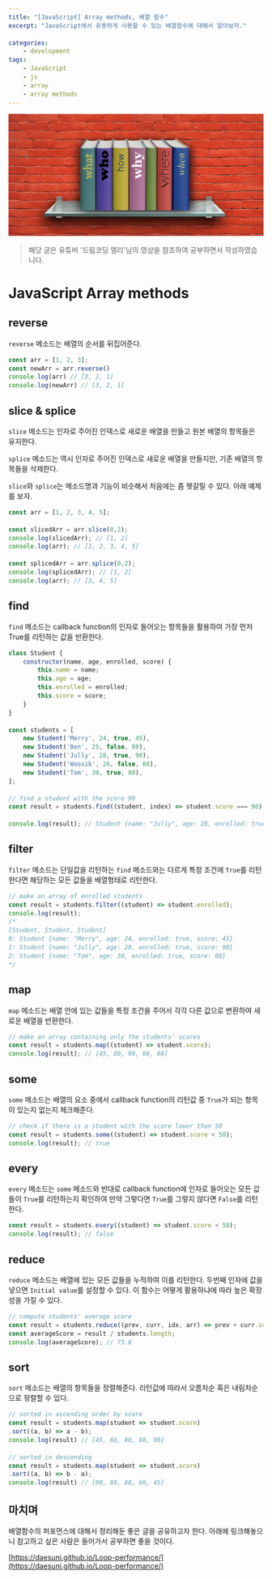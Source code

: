 ```yaml
---
title: "[JavaScript] Array methods, 배열 함수"
excerpt: "JavaScript에서 유용하게 사용할 수 있는 배열함수에 대해서 알아보자."

categories:
    - development
tags:
    - JavaScript
    - js
    - array
    - array methods
---
```

![array methods](/assets/images/array.jpg)

> 해당 글은 유튜버 '드림코딩 엘리'님의 영상을 참조하여 공부하면서 작성하였습니다.


# JavaScript Array methods


## reverse

`reverse` 메소드는 배열의 순서를 뒤집어준다.
```js
const arr = [1, 2, 3]; 
const newArr = arr.reverse()
console.log(arr) // [3, 2, 1]
console.log(newArr) // [3, 2, 1]
```

## slice & splice

`slice` 메소드는 인자로 주어진 인덱스로 새로운 배열을 만들고 원본 배열의 항목들은 유지한다.

`splice` 메소드는 역시 인자로 주어진 인덱스로 새로운 배열을 만들지만, 기존 배열의 항목들을 삭제한다.

`slice`와 `splice`는 메소드명과 기능이 비슷해서 처음에는 좀 헷갈릴 수 있다. 아래 예제를 보자.

```js
const arr = [1, 2, 3, 4, 5];

const slicedArr = arr.slice(0,2);
console.log(slicedArr); // [1, 2]
console.log(arr); // [1, 2, 3, 4, 5]

const splicedArr = arr.splice(0,2);
console.log(splicedArr); // [1, 2]
console.log(arr); // [3, 4, 5]
```

## find

`find` 메소드는 callback function의 인자로 들어오는 항목들을 활용하여 가장 먼저 True를 리턴하는 값을 반환한다. 

```js
class Student {
    constructor(name, age, enrolled, score) {
        this.name = name;
        this.age = age;
        this.enrolled = enrolled;
        this.score = score;
    }
}

const students = [
    new Student('Merry', 24, true, 45),
    new Student('Ben', 25, false, 80),
    new Student('Jully', 28, true, 90),
    new Student('Woosik', 26, false, 66),
    new Student('Tom', 30, true, 88),
];

// find a student with the score 90
const result = students.find((student, index) => student.score === 90);

console.log(result); // Student {name: "Jully", age: 28, enrolled: true, score: 90}
```
## filter

`filter` 메소드는 단일값을 리턴하는 `find` 메소드와는 다르게 특정 조건에 `True`를 리턴한다면 해당하는 모든 값들을 배열형태로 리턴한다.

```js
// make an array of enrolled students
const result = students.filter((student) => student.enrolled);
console.log(result);
/*
[Student, Student, Student]
0: Student {name: "Merry", age: 24, enrolled: true, score: 45}
1: Student {name: "Jully", age: 28, enrolled: true, score: 90}
2: Student {name: "Tom", age: 30, enrolled: true, score: 88}
*/
```
## map

`map` 메소드는 배열 안에 있는 값들을 특정 조건을 주어서 각각 다른 값으로 변환하여 새로운 배열을 반환한다. 

```js
// make an array containing only the students' scores
const result = students.map((student) => student.score);
console.log(result); // [45, 80, 90, 66, 88]
```

## some

`some` 메소드는 배열의 요소 중에서 callback function의 리턴값 중 `True`가 되는 항목이 있는지 없는지 체크해준다.

```js
// check if there is a student with the score lower than 50
const result = students.some((student) => student.score < 50);
console.log(result); // true
```
## every

`every` 메소드는 `some` 메소드와 반대로 callback function에 인자로 들어오는 모든 값들이 `True`를 리턴하는지 확인하여 만약 그렇다면 `True`를 그렇지 않다면 `False`를 리턴한다.

```js
const result = students.every((student) => student.score < 50);
console.log(result); // false
```
## reduce

`reduce` 메소드는 배열에 있는 모든 값들을 누적하여 이를 리턴한다. 두번째 인자에 값을 넣으면 `Initial value`를 설정할 수 있다. 이 함수는 어떻게 활용하냐에 따라 높은 확장성을 가질 수 있다.

```js
// compute students' average score
const result = students.reduce((prev, curr, idx, arr) => prev + curr.score, 0);
const averageScore = result / students.length;
console.log(averageScore); // 73.8
```

## sort

`sort` 메소드는 배열의 항목들을 정렬해준다. 리턴값에 따라서 오름차순 혹은 내림차순으로 정렬할 수 있다.

```js
// sorted in ascending order by score
const result = students.map(student => student.score)
.sort((a, b) => a - b);
console.log(result) // [45, 66, 80, 88, 90]

// sorted in descending
const result = students.map(student => student.score)
.sort((a, b) => b - a);
console.log(result) // [90, 88, 80, 66, 45]
```

## 마치며
배열함수의 퍼포먼스에 대해서 정리해둔 좋은 글을 공유하고자 한다. 아래에 링크해놓으니 참고하고 싶은 사람은 들어가서 공부하면 좋을 것이다.

[https://daesuni.github.io/Loop-performance/](https://daesuni.github.io/Loop-performance/)